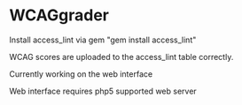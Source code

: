 # WCAGgrader

Install access_lint via gem "gem install access_lint"

WCAG scores are uploaded to the access_lint table correctly.

Currently working on the web interface

Web interface requires php5 supported web server
